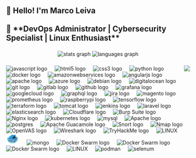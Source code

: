 <h2 align="left">👋 Hello! I'm Marco Leiva<br><br>🎯 **DevOps Administrator | Cybersecurity Specialist | Linux Enthusiast**</h2>

###

<div align="center">
  <img src="https://github-readme-stats.vercel.app/api?username=mleivag3&hide_title=false&hide_rank=false&show_icons=true&include_all_commits=true&count_private=true&disable_animations=false&theme=dracula&locale=en&hide_border=false" height="150" alt="stats graph"  />
  <img src="https://github-readme-stats.vercel.app/api/top-langs?username=mleivag3&locale=en&hide_title=false&layout=compact&card_width=320&langs_count=5&theme=dracula&hide_border=false" height="150" alt="languages graph"  />
</div>

###

<img align="right" height="150" src="https://media2.giphy.com/media/v1.Y2lkPTc5MGI3NjExYTF4eGRuNmVkZmRlNmhvazZmam1odGNrNm9haGpubmEycnVmenBvOSZlcD12MV9pbnRlcm5hbF9naWZfYnlfaWQmY3Q9Zw/KgLSUaOfyarOLOOwz2/giphy.gif"  />

###

<div align="left">
  <img src="https://skillicons.dev/icons?i=js" height="30" alt="javascript logo"  />
  <img width="12" />
  <img src="https://skillicons.dev/icons?i=html" height="30" alt="html5 logo"  />
  <img width="12" />
  <img src="https://cdn.jsdelivr.net/gh/devicons/devicon/icons/css3/css3-original.svg" height="30" alt="css3 logo"  />
  <img width="12" />
  <img src="https://cdn.jsdelivr.net/gh/devicons/devicon/icons/python/python-original.svg" height="30" alt="python logo"  />
  <img width="12" />
  <img src="https://cdn.jsdelivr.net/gh/devicons/devicon/icons/docker/docker-original.svg" height="30" alt="docker logo"  />
  <img width="12" />
  <img src="https://cdn.simpleicons.org/amazonwebservices/FF9900" height="30" alt="amazonwebservices logo"  />
  <img width="12" />
  <img src="https://cdn.jsdelivr.net/gh/devicons/devicon/icons/angularjs/angularjs-original.svg" height="30" alt="angularjs logo"  />
  <img width="12" />
  <img src="https://cdn.jsdelivr.net/gh/devicons/devicon/icons/apache/apache-original.svg" height="30" alt="apache logo"  />
  <img width="12" />
  <img src="https://cdn.jsdelivr.net/gh/devicons/devicon/icons/azure/azure-original.svg" height="30" alt="azure logo"  />
  <img width="12" />
  <img src="https://cdn.jsdelivr.net/gh/devicons/devicon/icons/debian/debian-original.svg" height="30" alt="debian logo"  />
  <img width="12" />
  <img src="https://cdn.jsdelivr.net/gh/devicons/devicon/icons/digitalocean/digitalocean-original.svg" height="30" alt="digitalocean logo"  />
  <img width="12" />
  <img src="https://cdn.jsdelivr.net/gh/devicons/devicon/icons/git/git-original.svg" height="30" alt="git logo"  />
  <img width="12" />
  <img src="https://cdn.jsdelivr.net/gh/devicons/devicon/icons/gitlab/gitlab-original.svg" height="30" alt="gitlab logo"  />
  <img width="12" />
  <img src="https://skillicons.dev/icons?i=github" height="30" alt="github logo"  />
  <img width="12" />
  <img src="https://cdn.jsdelivr.net/gh/devicons/devicon/icons/grafana/grafana-original.svg" height="30" alt="grafana logo"  />
  <img width="12" />
  <img src="https://cdn.jsdelivr.net/gh/devicons/devicon/icons/googlecloud/googlecloud-original.svg" height="30" alt="googlecloud logo"  />
  <img width="12" />
  <img src="https://cdn.jsdelivr.net/gh/devicons/devicon/icons/graphql/graphql-plain.svg" height="30" alt="graphql logo"  />
  <img width="12" />
  <img src="https://cdn.jsdelivr.net/gh/devicons/devicon/icons/jira/jira-original.svg" height="30" alt="jira logo"  />
  <img width="12" />
  <img src="https://cdn.jsdelivr.net/gh/devicons/devicon/icons/magento/magento-original.svg" height="30" alt="magento logo"  />
  <img width="12" />
  <img src="https://cdn.jsdelivr.net/gh/devicons/devicon/icons/prometheus/prometheus-original.svg" height="30" alt="prometheus logo"  />
  <img width="12" />
  <img src="https://cdn.jsdelivr.net/gh/devicons/devicon/icons/raspberrypi/raspberrypi-original.svg" height="30" alt="raspberrypi logo"  />
  <img width="12" />
  <img src="https://cdn.jsdelivr.net/gh/devicons/devicon/icons/tensorflow/tensorflow-original.svg" height="30" alt="tensorflow logo"  />
  <img width="12" />
  <img src="https://cdn.jsdelivr.net/gh/devicons/devicon/icons/terraform/terraform-original.svg" height="30" alt="terraform logo"  />
  <img width="12" />
  <img src="https://cdn.jsdelivr.net/gh/devicons/devicon/icons/tomcat/tomcat-original.svg" height="30" alt="tomcat logo"  />
  <img width="12" />
  <img src="https://skillicons.dev/icons?i=jenkins" height="30" alt="jenkins logo"  />
  <img width="12" />

 

 <!-- Laravel con mejor contraste -->
<img src="https://cdn.jsdelivr.net/gh/devicons/devicon/icons/laravel/laravel-original.svg" height="30" alt="laravel logo" />
<img width="12" />
  <!-- Elasticsearch -->
  <img src="https://cdn.jsdelivr.net/gh/devicons/devicon/icons/elasticsearch/elasticsearch-original.svg" height="30" alt="elasticsearch logo" />
  <img width="12" />
<!-- Cloudflare -->
<img src="https://www.vectorlogo.zone/logos/cloudflare/cloudflare-icon.svg" height="30" alt="Cloudflare logo" />
<img width="12" />
<!-- Burp Suite -->
<img src="https://www.trustradius.com/_next/image?url=https%3A%2F%2Fmedia.trustradius.com%2Fvendor-logos%2FE5%2Fqn%2FELSDRTZ4CJV1-180x180.PNG&w=256&q=75" height="30" alt="Burp Suite logo" />
<img width="12" />

<!-- Nginx -->
<img src="https://www.vectorlogo.zone/logos/nginx/nginx-icon.svg" height="30" alt="Nginx logo" />
<img width="12" />

 <!-- Kubernetes -->
  <img src="https://cdn.jsdelivr.net/gh/devicons/devicon/icons/kubernetes/kubernetes-plain.svg" height="30" alt="kubernetes logo" />
  <img width="12" />
  
<!-- Mysql -->
<img src="https://www.freepnglogos.com/uploads/logo-mysql-png/logo-mysql-mysql-logo-png-images-are-download-crazypng-21.png" height="30" alt="mysql" />
<img width="12" />

<!-- Apache -->
<img src="https://www.vectorlogo.zone/logos/apache/apache-icon.svg" height="30" alt="Apache logo" />
<img width="12" />

<!-- Mysql -->
<img src="https://upload.wikimedia.org/wikipedia/commons/2/29/Postgresql_elephant.svg" height="30" alt="postgres" />
<img width="12" />

<!-- Apache Guacamole -->
<img src="https://www.vectorlogo.zone/logos/apache_guacamole/apache_guacamole-icon.svg" height="30" alt="Apache Guacamole logo" />
<img width="12" />

<!-- Snort -->
<img src="https://www.vectorlogo.zone/logos/snort/snort-icon.svg" height="30" alt="Snort logo" />
<img width="12" />
<!-- Nmap -->
<img src="https://nmap.org/images/sitelogo-nmap.svg" height="30" alt="Nmap logo" />
<img width="12" />

<!-- OpenVAS -->
<img src="https://miro.medium.com/v2/resize:fit:828/format:webp/1*ssgbiwYHOi9gIXt9pGCJYw.png" height="30" alt="OpenVAS logo" />
<img width="12" />
<!-- Wireshark -->
<img src="https://images.icon-icons.com/1495/PNG/512/wireshark_103123.png" height="30" alt="Wireshark logo" />
<img width="12" />

<img src="https://tryhackme-images.s3.amazonaws.com/room-icons/523723e4d3b75b6439b8e2cd0fa6880b.png" height="30" alt="TryHackMe logo" />
<img width="12" />
<!-- GIT -->
<img src="https://upload.wikimedia.org/wikipedia/commons/3/3f/Git_icon.svg" height="30" alt="LINUX" />
<img width="12" />
<!-- Docker Swarm -->
<img src="https://raw.githubusercontent.com/docker-library/docs/471fa6e4cb58062ccbf91afc111980f9c7004981/swarm/logo.png" height="30" alt="Docker Swarm logo" />
<img width="12" />
<!-- mongo -->
<img src="https://www.svgrepo.com/show/331488/mongodb.svg" height="30" alt="mongo" />
<img width="12" />
<!--  Crowstrike -->
<img src="https://vectorseek.com/wp-content/uploads/2023/12/CrowdStrike-Icon-Logo-Vector.svg-.png" height="30" alt="Docker Swarm logo" />
<img width="12" />

<!-- Manage Engine -->
<img src="https://www.airslate.com/preview/explorebots/it-infrastructure/manageengine-opmanager.svg" height="30" alt="Docker Swarm logo" />
<img width="12" />

<!-- hydra-->
<img src="https://blogger.googleusercontent.com/img/b/R29vZ2xl/AVvXsEhsQSZqkPdH1jTnJuv8fy0KosGfqXaykj9nRWen2gcsH5EtFVTR0fSLVbLLIWYXPwhhqTIU3IrOZ3PInnUDSETFthijSd1vKLE5Nw2rUlEaWnM-o9P26dWEfGHmlX-BLNbzlcN6LhOEx-m7/s728-rw-e365/THC-HYDRA+7.2+-+Fast+and+Flexible+network+login+Bruteforce+Tool+Updated.png" height="30" alt="Docker Swarm logo" />
<img width="12" />
<!-- LINUX -->
<img src="https://www.pngall.com/wp-content/uploads/5/Linux-Logo-PNG-Free-Download.png" height="30" alt="LINUX" />
<img width="12" />

<!-- podman -->
<img src="https://icon.icepanel.io/Technology/svg/Podman.svg" height="30" alt="podman" />
<img width="12" />

<!-- selenum -->
<img src="https://upload.wikimedia.org/wikipedia/commons/d/d5/Selenium_Logo.png" height="30" alt="selenum" />
<img width="12" />


</div>

###

<div align="left">
</div>

###

<br clear="both">


###
